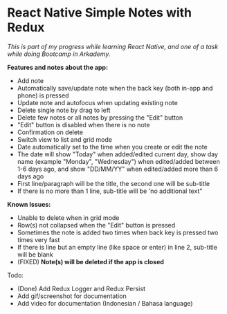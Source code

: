 # React Native Simple Notes with Redux

*This is part of my progress while learning React Native, and one of a task while doing Bootcamp in Arkademy.*

**Features and notes about the app:**
- Add note
- Automatically save/update note when the back key (both in-app and phone) is pressed
- Update note and autofocus when updating existing note
- Delete single note by drag to left
- Delete few notes or all notes by pressing the "Edit" button
- "Edit" button is disabled when there is no note
- Confirmation on delete
- Switch view to list and grid mode
- Date automatically set to the time when you create or edit the note
- The date will show "Today" when added/edited current day, show day name (example "Monday", "Wednesday") when edited/added between 1-6 days ago, and show "DD/MM/YY" when edited/added more than 6 days ago
- First line/paragraph will be the title, the second one will be sub-title
- If there is no more than 1 line, sub-title will be 'no additional text"


**Known Issues:**
- Unable to delete when in grid mode
- Row(s) not collapsed when the "Edit" button is pressed
- Sometimes the note is added two times when back key is pressed two times very fast
- If there is line but an empty line (like space or enter) in line 2, sub-title will be blank
- (FIXED) **Note(s) will be deleted if the app is closed**

Todo:
- (Done) Add Redux Logger and Redux Persist
- Add gif/screenshot for documentation
- Add video for documentation (Indonesian / Bahasa language)